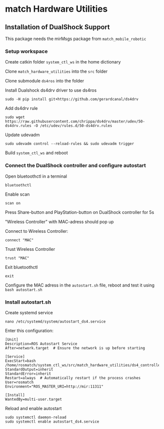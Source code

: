 # match Hardware Utilities

## Installation of DualShock Support

This package needs the mirMsgs package from `match_mobile_robotic`

### Setup workspace

Create catkin folder `system_ctl_ws` in the home dictionary

Clone `match_hardware_utilities` into the `src` folder

Clone submodule  `ds4ros` into the folder

Install Dualshock ds4drv driver to use ds4ros

    sudo -H pip install git+https://github.com/gerardcanal/ds4drv

Add ds4drv rule

    sudo wget https://raw.githubusercontent.com/chrippa/ds4drv/master/udev/50-ds4drv.rules -O /etc/udev/rules.d/50-ds4drv.rules

Update udevadm

    sudo udevadm control --reload-rules && sudo udevadm trigger

Build `system_ctl_ws` and reboot

### Connect the DualShock controller and configure autostart

Open bluetoothctl in a terminal

    bluetoothctl

Enable scan

    scan on

Press Share-button and PlayStation-button on DualShock controller for 5s

"Wireless Controller" with MAC-adress should pop up

Connect to Wireless Controller:

    connect "MAC"

Trust Wireless Controller

    trust "MAC"

Exit bluetoothctl

    exit

Configure the MAC adress in the `autostart.sh` file, reboot and test it using `bash autostart.sh`

### Install autostart.sh

Create systemd service

    nano /etc/systemd/system/autostart_ds4.service

Enter this configuration:

    [Unit]
    Description=ROS Autostart Service
    After=network.target  # Ensure the network is up before starting

    [Service]
    ExecStart=bash /home/rosmatch/system_ctl_ws/src/match_hardware_utilities/ds4_controller/scripts/autostart.sh
    StandardOutput=inherit
    StandardError=inherit
    Restart=always  # Automatically restart if the process crashes
    User=rosmatch
    Environment="ROS_MASTER_URI=http://mir:11311"

    [Install]
    WantedBy=multi-user.target

Reload and enable autostart

    sudo systemctl daemon-reload
    sudo systemctl enable autostart_ds4.service
